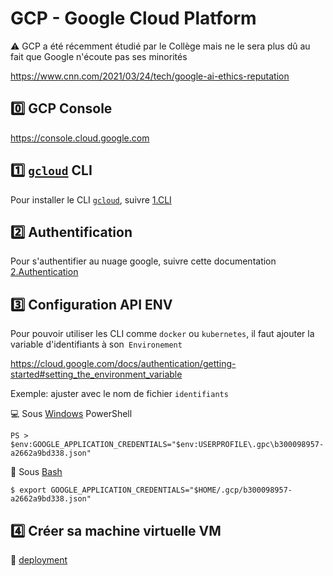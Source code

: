 # GCP - Google Cloud Platform

:warning: GCP a été récemment étudié par le Collège mais ne le sera plus dû au fait que Google n'écoute pas ses minorités

https://www.cnn.com/2021/03/24/tech/google-ai-ethics-reputation

## :zero: GCP Console

https://console.cloud.google.com


## :one: [`gcloud`](https://cloud.google.com/sdk/gcloud) CLI

Pour installer le CLI [`gcloud`](https://cloud.google.com/sdk/gcloud), suivre [1.CLI](1.CLI)

## :two: Authentification

Pour s'authentifier au nuage google, suivre cette documentation [2.Authentication](2.Authentication)


## :three: Configuration API ENV

Pour pouvoir utiliser les CLI comme `docker` ou `kubernetes`, il faut ajouter la variable d'identifiants à son` Environement`

https://cloud.google.com/docs/authentication/getting-started#setting_the_environment_variable

Exemple: ajuster avec le nom de fichier `identifiants`

:computer: Sous [Windows](https://cloud.google.com/docs/authentication/production#windows) PowerShell 

```
PS > $env:GOOGLE_APPLICATION_CREDENTIALS="$env:USERPROFILE\.gpc\b300098957-a2662a9bd338.json"
```

:apple: Sous [Bash](https://cloud.google.com/docs/authentication/production#linux-or-macos)

```
$ export GOOGLE_APPLICATION_CREDENTIALS="$HOME/.gcp/b300098957-a2662a9bd338.json"
```

## :four: Créer sa machine virtuelle VM

:pushpin: [deployment](deployment)




